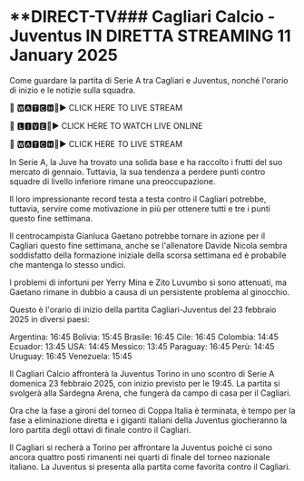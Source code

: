 # **DIRECT-TV### Cagliari Calcio - Juventus IN DIRETTA STREAMING 11 January 2025
Come guardare la partita di Serie A tra Cagliari e Juventus, nonché l'orario di inizio e le notizie sulla squadra.

🔴 🆆🅰🆃🅲🅷🔴▶️ CLICK HERE TO LIVE STREAM

🔴 🅻🅸🆅🅴🔴▶️ CLICK HERE TO WATCH LIVE ONLINE

🔴 🆆🅰🆃🅲🅷🔴▶️ CLICK HERE TO LIVE STREAM



In Serie A, la Juve ha trovato una solida base e ha raccolto i frutti del suo mercato di gennaio. Tuttavia, la sua tendenza a perdere punti contro squadre di livello inferiore rimane una preoccupazione.

Il loro impressionante record testa a testa contro il Cagliari potrebbe, tuttavia, servire come motivazione in più per ottenere tutti e tre i punti questo fine settimana.

Il centrocampista Gianluca Gaetano potrebbe tornare in azione per il Cagliari questo fine settimana, anche se l'allenatore Davide Nicola sembra soddisfatto della formazione iniziale della scorsa settimana ed è probabile che mantenga lo stesso undici.

I problemi di infortuni per Yerry Mina e Zito Luvumbo si sono attenuati, ma Gaetano rimane in dubbio a causa di un persistente problema al ginocchio.

Questo è l'orario di inizio della partita Cagliari-Juventus del 23 febbraio 2025 in diversi paesi:

Argentina: 16:45 Bolivia: 15:45 Brasile: 16:45 Cile: 16:45 Colombia: 14:45 Ecuador: 13:45 USA: 14:45 Messico: 13:45 Paraguay: 16:45 Perù: 14:45 Uruguay: 16:45 Venezuela: 15:45

Il Cagliari Calcio affronterà la Juventus Torino in uno scontro di Serie A domenica 23 febbraio 2025, con inizio previsto per le 19:45. La partita si svolgerà alla Sardegna Arena, che fungerà da campo di casa per il Cagliari.

Ora che la fase a gironi del torneo di Coppa Italia è terminata, è tempo per la fase a eliminazione diretta e i giganti italiani della Juventus giocheranno la loro partita degli ottavi di finale contro il Cagliari.

Il Cagliari si recherà a Torino per affrontare la Juventus poiché ci sono ancora quattro posti rimanenti nei quarti di finale del torneo nazionale italiano. La Juventus si presenta alla partita come favorita contro il Cagliari.
